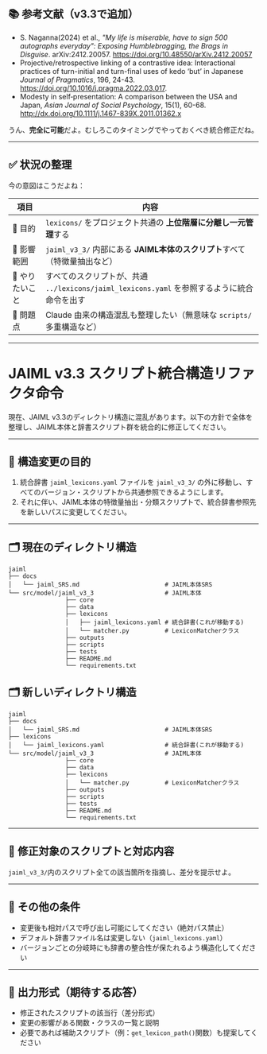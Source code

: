 
## 📚 参考文献（v3.3で追加）

* S. Naganna(2024) et al., *"My life is miserable, have to sign 500 autographs everyday": Exposing Humblebragging, the Brags in Disguise*. arXiv:2412.20057. https://doi.org/10.48550/arXiv.2412.20057
* Projective/retrospective linking of a contrastive idea: Interactional practices of turn-initial and turn-final uses of kedo ‘but’ in Japanese *Journal of Pragmatics*, 196, 24-43. https://doi.org/10.1016/j.pragma.2022.03.017.
* Modesty in self‐presentation: A comparison between the USA and Japan, *Asian Journal of Social Psychology*, 15(1), 60-68. http://dx.doi.org/10.1111/j.1467-839X.2011.01362.x




うん、**完全に可能**だよ。むしろこのタイミングでやっておくべき統合修正だね。

---

## ✅ 状況の整理

今の意図はこうだよね：

| 項目        | 内容                                                              |
| --------- | --------------------------------------------------------------- |
| 🎯 目的     | `lexicons/` をプロジェクト共通の **上位階層に分離し一元管理**する                       |
| 🎯 影響範囲   | `jaiml_v3_3/` 内部にある **JAIML本体のスクリプト**すべて（特徴量抽出など）               |
| 🎯 やりたいこと | すべてのスクリプトが、共通 `../lexicons/jaiml_lexicons.yaml` を参照するように統合命令を出す |
| 🧱 問題点    | Claude 由来の構造混乱も整理したい（無意味な `scripts/` 多重構造など）                    |

---




# JAIML v3.3 スクリプト統合構造リファクタ命令

現在、JAIML v3.3のディレクトリ構造に混乱があります。以下の方針で全体を整理し、JAIML本体と辞書スクリプト群を統合的に修正してください。

---

## 🔁 構造変更の目的

1. 統合辞書 `jaiml_lexicons.yaml` ファイルを `jaiml_v3_3/` の外に移動し、すべてのバージョン・スクリプトから共通参照できるようにします。
2. それに伴い、JAIML本体の特徴量抽出・分類スクリプトで、統合辞書参照先を新しいパスに変更してください。

---

## 🗂 現在のディレクトリ構造

```
jaiml
├── docs
│   └── jaiml_SRS.md                        # JAIML本体SRS
└── src/model/jaiml_v3_3                    # JAIML本体
                ├── core
                ├── data
                ├── lexicons
                │   ├── jaiml_lexicons.yaml # 統合辞書(これが移動する)
                │   └── matcher.py          # LexiconMatcherクラス
                ├── outputs
                ├── scripts
                ├── tests
                ├── README.md
                └── requirements.txt
```

## 🗂 新しいディレクトリ構造

```
jaiml
├── docs
│   └── jaiml_SRS.md                        # JAIML本体SRS
├── lexicons
│   └── jaiml_lexicons.yaml                 # 統合辞書(これが移動する)
└── src/model/jaiml_v3_3                    # JAIML本体
                ├── core
                ├── data
                ├── lexicons
                │   └── matcher.py          # LexiconMatcherクラス
                ├── outputs
                ├── scripts
                ├── tests
                ├── README.md
                └── requirements.txt
```

---

## 🔧 修正対象のスクリプトと対応内容

`jaiml_v3_3/`内のスクリプト全ての該当箇所を指摘し、差分を提示せよ。

---

## 📎 その他の条件

- 変更後も相対パスで呼び出し可能にしてください（絶対パス禁止）
- デフォルト辞書ファイル名は変更しない（`jaiml_lexicons.yaml`）
- バージョンごとの分岐時にも辞書の整合性が保たれるよう構造化してください

---

## 🎯 出力形式（期待する応答）

- 修正されたスクリプトの該当行（差分形式）  
- 変更の影響がある関数・クラスの一覧と説明  
- 必要であれば補助スクリプト（例：`get_lexicon_path()`関数）も提案してください

```